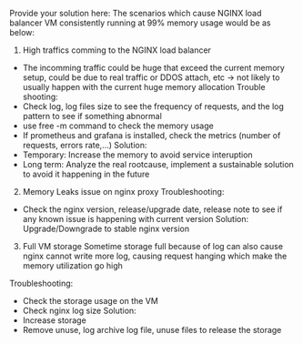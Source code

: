 Provide your solution here:
The scenarios which cause NGINX load balancer VM  consistently running at 99% memory usage would be as below:

1. High traffics comming to the NGINX load balancer
* The incomming traffic could be huge that exceed the current memory setup, could be due to real traffic or DDOS attach, etc -> not likely to usually happen with the current huge memory allocation
Trouble shooting:
* Check log, log files size to see the frequency of requests, and the log pattern to see if something abnormal
* use free -m command to check the memory usage
* If prometheus and grafana is installed, check the metrics (number of requests, errors rate,...)
Solution:
* Temporary: Increase the memory to avoid service interuption
* Long term: Analyze  the real rootcause, implement a sustainable solution to avoid it happening in the future

2. Memory Leaks issue on nginx proxy
Troubleshooting:
* Check the nginx version, release/upgrade date, release note to see if any known issue is happening with current version
Solution:
Upgrade/Downgrade to stable nginx version

3. Full VM storage
Sometime storage full because of log can also cause nginx cannot write more log, causing request hanging  which make the memory utilization go high

Troubleshooting:
* Check the storage usage on the VM
* Check nginx log size 
Solution:
* Increase storage
* Remove unuse, log archive log file, unuse files to release the storage
